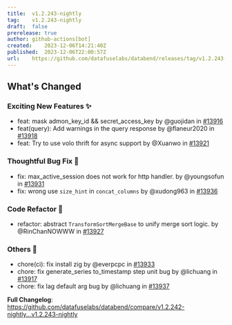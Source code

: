 ```yaml
---
title:	v1.2.243-nightly
tag:	v1.2.243-nightly
draft:	false
prerelease:	true
author:	github-actions[bot]
created:	2023-12-06T14:21:40Z
published:	2023-12-06T22:00:57Z
url:	https://github.com/datafuselabs/databend/releases/tag/v1.2.243-nightly
---
```

<!-- Release notes generated using configuration in .github/release.yml at main -->

## What's Changed
### Exciting New Features ✨
* feat: mask admon_key_id && secret_access_key by @guojidan in [#13916](https://github.com/datafuselabs/databend/pull/13916)
* feat(query): Add warnings in the query response by @flaneur2020 in [#13918](https://github.com/datafuselabs/databend/pull/13918)
* feat: Try to use volo thrift for async support by @Xuanwo in [#13921](https://github.com/datafuselabs/databend/pull/13921)
### Thoughtful Bug Fix 🔧
* fix: max_active_session does not work for http handler. by @youngsofun in [#13931](https://github.com/datafuselabs/databend/pull/13931)
* fix: wrong use `size_hint` in `concat_columns` by @xudong963 in [#13936](https://github.com/datafuselabs/databend/pull/13936)
### Code Refactor 🎉
* refactor: abstract `TransformSortMergeBase` to unify merge sort logic. by @RinChanNOWWW in [#13927](https://github.com/datafuselabs/databend/pull/13927)
### Others 📒
* chore(ci): fix install zig by @everpcpc in [#13933](https://github.com/datafuselabs/databend/pull/13933)
* chore: fix generate_series to_timestamp step unit bug by @lichuang in [#13917](https://github.com/datafuselabs/databend/pull/13917)
* chore: fix lag default arg bug by @lichuang in [#13937](https://github.com/datafuselabs/databend/pull/13937)


**Full Changelog**: https://github.com/datafuselabs/databend/compare/v1.2.242-nightly...v1.2.243-nightly
